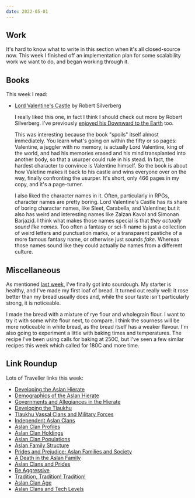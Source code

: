 ```yaml
---
date: 2022-05-01
---
```


## Work

It's hard to know what to write in this section when it's all
closed-source now.  This week I finished off an implementation plan
for some scalability work we want to do, and began working through it.


## Books

This week I read:

- [Lord Valentine's Castle][] by Robert Silverberg

  I really liked this one, in fact I think I should check out more by
  Robert Silverberg.  I've previously [enjoyed his Downward to the
  Earth][] too.

  This was interesting because the book "spoils" itself almost
  immediately.  You learn what's going on within the fifty or so
  pages: Valentine, a juggler with no memory, is actually Lord
  Valentine, king of the world, and had his memories erased and his
  mind transplanted into another body, so that a usurper could rule in
  his stead.  In fact, the hardest character to convince is Valentine
  himself.  So the book is about how Valetine makes it back to his
  castle and wins everyone over on the way, finally confronting the
  usurper.  It's short, only 466 pages in my copy, and it's a
  page-turner.

  I also liked the character names in it.  Often, particularly in
  RPGs, character names are pretty boring.  Lord Valentine's Castle
  has its share of boring character names, like Sleet, Carabella, and
  Valentine; but it also has weird and interesting names like Zalzan
  Kavol and Simonan Barjazid.  I think what makes those names special
  is that *they actually sound like names*.  Too often a fantasy or
  sci-fi name is just a collection of weird letters and punctuation
  marks, or a transparent pastiche of a more famous fantasy name, or
  otherwise just sounds *fake*.  Whereas those names sound like they
  could actually *be* names from a different culture.

[Lord Valentine's Castle]: https://en.wikipedia.org/wiki/Lord_Valentine%27s_Castle
[enjoyed his Downward to the Earth]: weeknotes-051.html


## Miscellaneous

As mentioned [last week][], I've finally got into sourdough.  My
starter is healthy, and I've made my first loaf of bread.  It turned
out really well: it rose better than my bread usually does and, while
the sour taste isn't particularly strong, it is noticeable.

I made the bread with a mixture of rye flour and wholegrain flour.  I
want to try it with some white flour next, to compare.  I think the
sourness will be more noticeable in white bread, as the bread itself
has a weaker flavour.  I'm also going to experiment a little with
baking times and temperatures.  The recipe I've been using calls for
baking at 250C, but I've seen a few similar recipes this week which
called for 180C and more time.

[last week]: weeknotes-188.html


## Link Roundup

Lots of Traveller links this week:

- [Developing the Aslan Hierate](https://greatdungeonnorth.blogspot.com/2021/12/developing-aslan-hierate.html)
- [Demographics of the Aslan Hierate](https://greatdungeonnorth.blogspot.com/2021/12/demographics-of-aslan-hierate.html)
- [Governments and Allegiances in the Hierate](https://greatdungeonnorth.blogspot.com/2021/12/governments-and-allegiances-in-hierate.html)
- [Developing the Tlaukhu](https://greatdungeonnorth.blogspot.com/2022/01/developing-tlaukhu.html)
- [Tlaukhu Vassal Clans and Military Forces](https://greatdungeonnorth.blogspot.com/2022/01/tlaukhu-vassal-clans-and-military-forces.html)
- [Independent Aslan Clans](https://greatdungeonnorth.blogspot.com/2022/01/independent-clans.html)
- [Aslan Clan Profiles](https://greatdungeonnorth.blogspot.com/2022/02/aslan-clan-profiles.html)
- [Aslan Clan Holdings](https://greatdungeonnorth.blogspot.com/2022/02/aslan-clan-holdings.html)
- [Aslan Clan Populations](https://greatdungeonnorth.blogspot.com/2022/02/aslan-clan-populations.html)
- [Aslan Family Structure](https://greatdungeonnorth.blogspot.com/2022/02/aslan-family-structure.html)
- [Prides and Prejudice: Aslan Families and Society](https://greatdungeonnorth.blogspot.com/2022/03/prides-and-prejudice-aslan-families-and.html)
- [A Death in the Aslan Family](https://greatdungeonnorth.blogspot.com/2022/03/a-death-in-aslan-family.html)
- [Aslan Clans and Prides](https://greatdungeonnorth.blogspot.com/2022/03/aslan-clans-and-prides.html)
- [Be Aggressive](https://greatdungeonnorth.blogspot.com/2022/04/be-aggressive.html)
- [Tradition, Tradition! Tradition!](https://greatdungeonnorth.blogspot.com/2022/04/tradition-tradition-tradition.html)
- [Aslan Clan Age](https://greatdungeonnorth.blogspot.com/2022/04/clan-age.html)
- [Aslan Clans and Tech Levels](https://greatdungeonnorth.blogspot.com/2022/04/aslan-clans-and-tech-levels.html)
